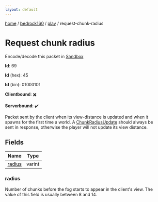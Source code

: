 ```yaml
---
layout: default
---
```


[home](/)  /  [bedrock160](/protocol/bedrock160)  /  [play](/protocol/bedrock160/play)  /  request-chunk-radius

# Request chunk radius

Encode/decode this packet in [Sandbox](../../../sandbox/bedrock160#play.request_chunk_radius)

**Id**: 69

**Id** (hex): 45

**Id** (bin): 01000101

**Clientbound**: ✖️

**Serverbound**: ✔️

Packet sent by the client when its view-distance is updated and when it spawns for the first time a world. A [ChunkRadiusUpdate](#play_chunk-radius_update) should always be sent in response, otherwise the player will not update its view distance.

## Fields

Name | Type
---|---
[radius](#radius) | varint

### radius

Number of chunks before the fog starts to appear in the client's view. The value of this field is usually between 8 and 14.
